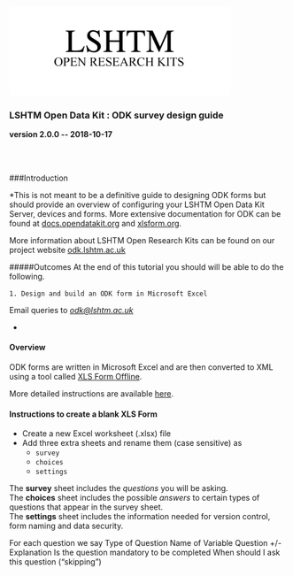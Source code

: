 <img src="./Files/LSHTM__ORK_logo.png" alt="drawing" width="400"/>
</Br>


### LSHTM Open Data Kit : ODK survey design guide

**version 2.0.0 -- 2018-10-17**

</Br></Br>

###Introduction

*This is not meant to be a definitive guide to designing ODK forms but should provide an overview of configuring your LSHTM Open Data Kit Server, devices and forms. More extensive documentation for ODK can be found at [docs.opendatakit.org](https://docs.opendatakit.org) and [xlsform.org](xlsform.org).  

More information about LSHTM Open Research Kits can be found on our project website [odk.lshtm.ac.uk](odk.lshtm.ac.uk)

#####Outcomes
At the end of this tutorial you should will be able to do the following.

	1. Design and build an ODK form in Microsoft Excel

Email queries to [*odk@lshtm.ac.uk*](mailto:ODK@LSHTM.AC.UK)
  
-

#### Overview

ODK forms are written in Microsoft Excel and are then converted to XML using a tool called [XLS Form Offline](https://github.com/opendatakit/xlsform-offline/releases/latest).  

More detailed instructions are available [here](xlsform.org).  

#### Instructions to create a blank XLS Form

* Create a new Excel worksheet (.xlsx) file
* Add three extra sheets and rename them (case sensitive) as 
	* ```survey```
	* ```choices```
	* ```settings```

The **survey** sheet includes the *questions* you will be asking.  
The **choices** sheet includes the possible *answers* to certain types of questions that appear in the survey sheet.  
The **settings** sheet includes the information needed for version control, form naming and data security.  

For each question we say
Type of Question
Name of Variable
Question +/- Explanation
Is the question mandatory to be completed
When should I ask this question (“skipping”)

